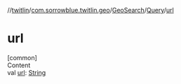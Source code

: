 //[twitlin](../../../index.md)/[com.sorrowblue.twitlin.geo](../../index.md)/[GeoSearch](../index.md)/[Query](index.md)/[url](url.md)



# url  
[common]  
Content  
val [url](url.md): [String](https://kotlinlang.org/api/latest/jvm/stdlib/kotlin/-string/index.html)  



